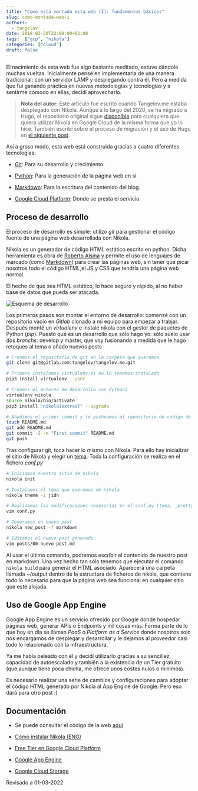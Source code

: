 ```yaml
---
title: "Como está montada esta web (I): fundamentos básicos"
slug: como-montada-web-i
authors:
  - tangelov
date: 2018-02-20T22:00:00+02:00
tags:  ["gcp", "nikola"]
categories: ["cloud"]
draft: false
---
```


El nacimiento de esta web fue algo bastante meditado, estuve dándole muchas vueltas. Inicialmente pensé en implementarla de una manera tradicional: con un servidor LAMP y desplegando contra él. Pero a medida que fui ganando práctica en nuevas metodologías y tecnologías y a sentirme cómodo en ellas, decidí aprovecharlo.

> __Nota del autor__: Este artículo fue escrito cuando Tangelov.me estaba desplegado con Nikola. Aunque a lo largo del 2020, se ha migrado a Hugo, el repositorio original sigue [disponible](https://gitlab.com/tangelov/tangelov-me) para cualquiera que quiera utilizar Nikola en Google Cloud de la misma forma que yo lo hice. También escribí sobre el proceso de migración y el uso de Hugo en [el siguiente post](https://tangelov.me/posts/tangelov-en-hugo.html).

Así a groso modo, esta web está construida gracias a cuatro diferentes tecnologías:

* [Git](https://git-scm.com/): Para su desarrollo y crecimiento.

* [Python](https://www.python.org/): Para la generación de la página web en si.

* [Markdown](http://joedicastro.com/pages/markdown.html): Para la escritura del contenido del blog.

* [Google Cloud Platform](https://cloud.google.com/?hl=es): Donde se presta el servicio.

<!--more-->

## Proceso de desarrollo
El proceso de desarrollo es simple: utilizo _git_ para gestionar el código fuente de una página web desarrollada con Nikola.

Nikola es un generador de código HTML estático escrito en python. Dicha herramienta es obra de [Roberto Alsina](https://github.com/ralsina) y permite el uso de lenguajes de marcado (como [Markdown](https://en.wikipedia.org/wiki/Markdown)) para crear las páginas web, sin tener que picar nosotros todo el código HTML,el JS y CSS que tendría una página web normal.

El hecho de que sea HTML estático, lo hace seguro y rápido, al no haber base de datos que pueda ser atacada.

![Esquema de desarrollo](https://storage.googleapis.com/tangelov-data/images/0004-00.png)

Los primeros pasos son montar el entorno de desarrollo: comenzé con un repositorio vacío en _Gitlab_ clonado a mi equipo para empezar a trabjar. Después monté un _virtualenv_ e instalé nikola con el gestor de paquetes de Python (_pip_). Puesto que es un desarrollo que sólo hago yo: sólo suelo usar dos _branchs_: develop y master, que voy fusionando a medida que le hago retoques al tema o añado nuevos posts

```bash
# Creamos el repositorio de git en la carpeta que queramos
git clone git@gitlab.com:tangelov/tangelov.me.git

# Primero instalamos virtualenv si no lo tenemos instalado
pip3 install virtualenv --user

# Creamos el entorno de desarrollo con Python3
virtualenv nikola
source nikola/bin/activate
pip3 install "nikola[extras]" --upgrade

# Añadimos el primer commit y lo pusheamos al repositorio de código de Gitlab.
touch README.md
git add README.md
git commit -S -m "First commit" README.md
git push
```

Tras configurar git, toca hacer lo mismo con Nikola. Para ello hay inicializar el sitio de Nikola y elegir un [tema](https://themes.getnikola.com/). Toda la configuración se realiza en el fichero _conf.py_

```bash
# Iniciamos nuestro sitio de nikola
nikola init

# Instalamos el tema que queremos de nikola
nikola theme -i jidn

# Realizamos las modificaciones necesarias en el conf.py (tema, _pretty urls_, etc.)
vim conf.py

# Generamos un nuevo post
nikola new_post -f markdown

# Editamos el nuevo post generado
vim posts/00-nuevo-post.md
```

Al usar el último comando, podremos escribir el contenido de nuestro post en markdown. Una vez hecho tan sólo tenemos que ejecutar el comando ``nikola build`` para generar el HTML asociado. Aparecerá una carpeta llamada ~/output dentro de la estructura de ficheros de nikola, que contiene todo lo necesario para que la página web sea funcional en cualquier sitio que esté alojada.

## Uso de Google App Engine
Google App Engine es un servicio ofrecido por Google donde hospedar páginas web, generar APIs o Endpoints y mil cosas más. Forma parte de lo que hoy en día se llaman _PaaS_ o _Platform as a Service_ donde nosotros solo nos encargamos de desplegar y desarrollar y le dejamos al proveedor casi todo lo relacionado con la infraestructura.

Ya me había peleado con él y decidí utilizarlo gracias a su sencillez, capacidad de autoescalado y también a la existencia de un Tier gratuito (que aunque tiene poca chicha, me ofrece unos costes nulos o mínimos).

Es necesario realizar una serie de cambios y configuraciones para adoptar el código HTML generado por Nikola al App Engine de Google. Pero eso dará para otro post :)


## Documentación

* Se puede consultar el código de la web [aquí](https://gitlab.com/tangelov/tangelov-me)

* [Cómo instalar Nikola (ENG)](https://getnikola.com/getting-started.html)

* [Free Tier en Google Cloud Platform](https://cloud.google.com/free/docs/frequently-asked-questions?hl=es-419)

* [Google App Engine](https://cloud.google.com/appengine/)

* [Google Cloud Storage](https://cloud.google.com/storage/)

Revisado a 01-03-2022

